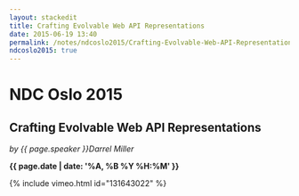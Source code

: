 ```yaml
---
layout: stackedit
title: Crafting Evolvable Web API Representations
date: 2015-06-19 13:40
permalink: /notes/ndcoslo2015/Crafting-Evolvable-Web-API-Representations.html
ndcoslo2015: true
---
```


# NDC Oslo 2015

## Crafting Evolvable Web API Representations
*by {{ page.speaker }}Darrel Miller*

**{{ page.date | date: '%A, %B %Y %H:%M' }}**

{% include vimeo.html id="131643022" %}